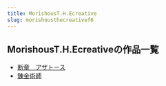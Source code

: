 ```yaml
---
title: MorishousT.H.Ecreative
slug: morishousthecreativef6
---
```


## MorishousT.H.Ecreativeの作品一覧

- [断章　アザトース](duanzhangazatosu3c)
- [錬金術師](lianjinshushiaa)

